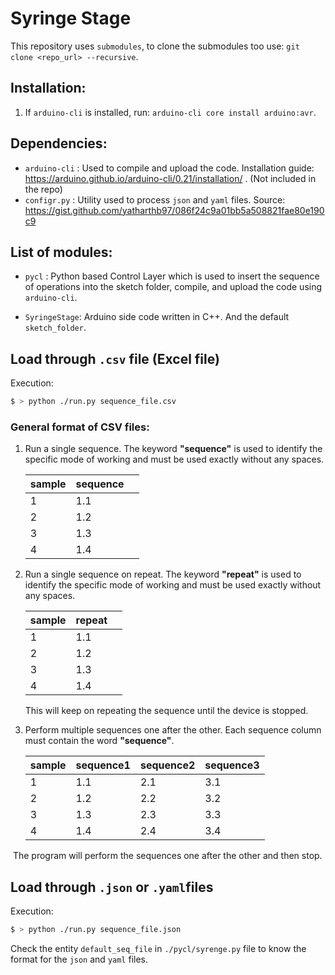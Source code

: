 

# Syringe Stage



This repository uses `submodules`, to clone the submodules too use: `git clone <repo_url> --recursive`.



## Installation:

1. If `arduino-cli` is installed, run: `arduino-cli core install arduino:avr`.



## Dependencies:

* `arduino-cli` : Used to compile and upload the code. Installation guide: https://arduino.github.io/arduino-cli/0.21/installation/ . (Not included in the repo)
* `configr.py` : Utility used to process `json` and `yaml` files. Source: https://gist.github.com/yatharthb97/086f24c9a01bb5a508821fae80e190c9



## List of modules:

* `pycl` : Python  based Control Layer which is used to insert the sequence of operations into the sketch folder, compile, and upload the code using `arduino-cli`.

* `SyringeStage`: Arduino side code written in C++. And the default `sketch_folder`.

  



## Load through `.csv` file (Excel file)


Execution:
```bash
$ > python ./run.py sequence_file.csv
```



### General format of CSV files:

1. Run a single sequence. The keyword **"sequence"** is used to identify the specific mode of working and must be used exactly without any spaces.

   | sample | sequence |      |
   | ------ | -------- | ---- |
   | 1      | 1.1      |      |
   | 2      | 1.2      |      |
   | 3      | 1.3      |      |
   | 4      | 1.4      |      |



2. Run a single sequence on repeat. The keyword **"repeat"** is used to identify the specific mode of working and must be used exactly without any spaces.

   | sample | repeat |      |
   | ------ | ------ | ---- |
   | 1      | 1.1    |      |
   | 2      | 1.2    |      |
   | 3      | 1.3    |      |
   | 4      | 1.4    |      |

   This will keep on repeating the sequence until the device is stopped.

   

3. Perform multiple sequences one after the other. Each sequence column must contain the word **"sequence"**.

   | sample | sequence1 | sequence2 | sequence3 |
   | ------ | --------- | --------- | --------- |
   | 1      | 1.1       | 2.1       | 3.1       |
   | 2      | 1.2       | 2.2       | 3.2       |
   | 3      | 1.3       | 2.3       | 3.3       |
   | 4      | 1.4       | 2.4       | 3.4       |

​	The program will perform the sequences one after the other and then stop.



## Load through `.json` or `.yaml`files

Execution:

```bash
$ > python ./run.py sequence_file.json
```

Check the entity `default_seq_file` in `./pycl/syrenge.py` file to know the format for the `json` and `yaml` files.
